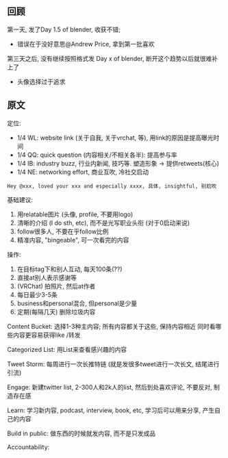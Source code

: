 ## 回顾

第一天, 发了Day 1.5 of blender, 收获不错;
- 错误在于没好意思@Andrew Price, 拿到第一批喜欢


第三天之后, 没有继续按照格式发 Day x of blender, 断开这个趋势以后就很难补上了
- 头像选择过于追求


## 原文
定位:
- 1/4 WL: website link (关于自我, 关于vrchat, 等), 用link的原因是提高曝光时间
- 1/4 QQ: quick question (内容相关/不相关各半): 提高参与率
- 1/4 IB: industry buzz, 行业内新闻, 技巧等. 塑造形象 -> 提供retweets(核心)
- 1/4 NE: networking effort, 商业互吹, 冷社交启动
```
Hey @xxx, loved your xxx and especially xxxx, 具体, insightful, 别尬吹
```

基础建议:
1. 用relatable图片 (头像, profile, 不要用logo)
2. 清晰的介绍 (I do sth, etc), 而不是光写职业头衔 (对于0启动来说)
3. follow很多人, 不要在乎follow比例
4. 精准内容, "bingeable", 可一次看完的内容


操作:
1. 在目标tag下和别人互动, 每天100条(??)
2. 直接at别人表示感谢等
3. (VRChat) 拍照片, 然后at作者
4. 每日最少3-5条
5. business和personal混合, 但personal是少量
6. 定期(每隔几天) 删除垃圾内容


Content Bucket:
选择1-3种主内容; 所有内容都关于这些, 保持内容相近
同时看哪些内容更容易获得like /转发

Categorized List:
用List来查看感兴趣的内容

Tweet Storm:
每周进行一次长推特链 (就是发很多tweet进行一次长文, 结尾进行引流)

Engage:
新建twitter list, 2-300人和2k人的list, 然后到处喜欢评论, 不要反对, 制造存在感

Learn:
学习新内容, podcast, interview, book, etc, 学习后可以用来分享, 产生自己的内容

Build in public:
做东西的时候就发内容, 而不是只发成品

Accountability: